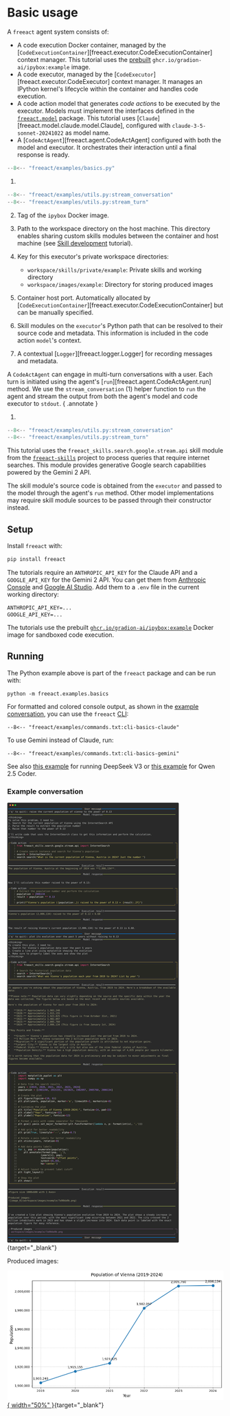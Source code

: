 # Basic usage

A `freeact` agent system consists of:

- A code execution Docker container, managed by the [`CodeExecutionContainer`][freeact.executor.CodeExecutionContainer] context manager. This tutorial uses the [prebuilt](../environment.md#prebuilt-docker-images) `ghcr.io/gradion-ai/ipybox:example` image.
- A code executor, managed by the [`CodeExecutor`][freeact.executor.CodeExecutor] context manager. It manages an IPython kernel's lifecycle within the container and handles code execution.
- A code action model that generates *code actions* to be executed by the executor. Models must implement the interfaces defined in the [`freeact.model`](../api/model.md) package. This tutorial uses [`Claude`][freeact.model.claude.model.Claude], configured with `claude-3-5-sonnet-20241022` as model name.
- A [`CodeActAgent`][freeact.agent.CodeActAgent] configured with both the model and executor. It orchestrates their interaction until a final response is ready.

```python title="freeact/examples/basics.py"
--8<-- "freeact/examples/basics.py"
```

1.  
```python title="freeact/examples/utils.py::stream_conversation"
--8<-- "freeact/examples/utils.py:stream_conversation"
--8<-- "freeact/examples/utils.py:stream_turn"
```

2. Tag of the `ipybox` Docker image.

3. Path to the workspace directory on the host machine. This directory enables sharing custom skills modules between the container and host machine (see [Skill development](skills.md) tutorial).

4. Key for this executor's private workspace directories:
    - `workspace/skills/private/example`: Private skills and working directory
    - `workspace/images/example`: Directory for storing produced images

5. Container host port. Automatically allocated by [`CodeExecutionContainer`][freeact.executor.CodeExecutionContainer] but can be manually specified.

6. Skill modules on the `executor`'s Python path that can be resolved to their source code and metadata. This information is included in the code action `model`'s context.

7. A contextual [`Logger`][freeact.logger.Logger] for recording messages and metadata.

A `CodeActAgent` can engage in multi-turn conversations with a user. Each turn is initiated using the agent's [`run`][freeact.agent.CodeActAgent.run] method. We use the `stream_conversation` (1) helper function to `run` the agent and stream the output from both the agent's model and code executor to `stdout`.
{ .annotate }

1.  
```python title="freeact/examples/utils.py::stream_conversation"
--8<-- "freeact/examples/utils.py:stream_conversation"
--8<-- "freeact/examples/utils.py:stream_turn"
```

This tutorial uses the `freeact_skills.search.google.stream.api` skill module from the [`freeact-skills`](https://gradion-ai.github.io/freeact-skills/) project to process queries that require internet searches. This module provides generative Google search capabilities powered by the Gemini 2 API.

The skill module's source code is obtained from the `executor` and passed to the model through the agent's `run` method. Other model implementations may require skill module sources to be passed through their constructor instead.

## Setup

Install `freeact` with:

```bash
pip install freeact
```

The tutorials require an `ANTHROPIC_API_KEY` for the Claude API and a `GOOGLE_API_KEY` for the Gemini 2 API. You can get them from [Anthropic Console](https://console.anthropic.com/settings/keys) and [Google AI Studio](https://aistudio.google.com/app/apikey). Add them to a `.env` file in the current working directory:

```env title=".env"
ANTHROPIC_API_KEY=...
GOOGLE_API_KEY=...
```

The tutorials use the prebuilt [`ghcr.io/gradion-ai/ipybox:example`](../environment.md#prebuilt-docker-images) Docker image for sandboxed code execution.

## Running

The Python example above is part of the `freeact` package and can be run with:

```shell
python -m freeact.examples.basics
```

For formatted and colored console output, as shown in the [example conversation](#example-conversation), you can use the `freeact` [CLI](../cli.md):

```shell
--8<-- "freeact/examples/commands.txt:cli-basics-claude"
```

To use Gemini instead of Claude, run:

```shell
--8<-- "freeact/examples/commands.txt:cli-basics-gemini"
```

See also [this example](../cli.md#example-2) for running DeepSeek V3 or [this example](../integration.md#model-usage) for Qwen 2.5 Coder.

### Example conversation

[![output](output/basics.svg)](output/basics.html){target="_blank"}

Produced images:

[![image_0](../workspace/images/example/7a90da9b.png){ width="50%" }](../workspace/images/example/7a90da9b.png){target="_blank"}
